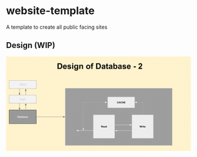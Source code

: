 # website-template
A template to create all public facing sites

## Design (WIP)

![HLS](./HLD.png)
